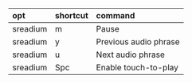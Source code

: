 | opt      | shortcut | command               |
| :-       | :-       | :-                    |
| sreadium | m        | Pause                 |
| sreadium | y        | Previous audio phrase |
| sreadium | u        | Next audio phrase     |
| sreadium | Spc      | Enable touch-to-play  |